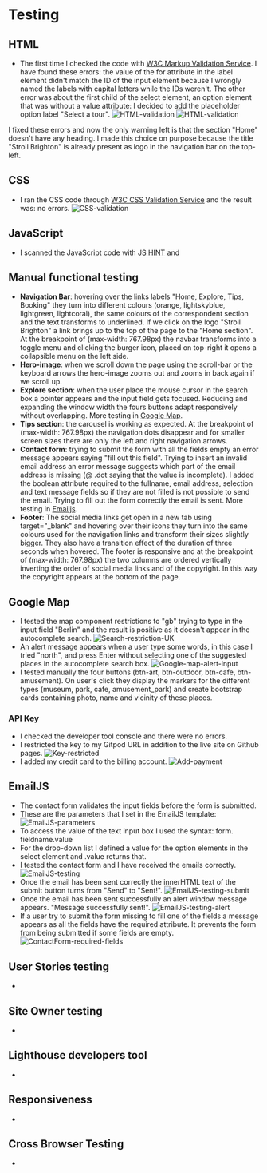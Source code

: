 # Testing

## HTML

- The first time I checked the code with [W3C Markup Validation Service](https://validator.w3.org/).
I have found these errors: the value of the for attribute in the label element didn't match the ID of the input element because I wrongly named the labels with capital letters while the IDs weren't. The other error was about the first child of the select element, an option element that was without a value attribute: I decided to add the placeholder option label "Select a tour".
![HTML-validation](/assets/docs/testing-images/html-validator-check1.png)
![HTML-validation](/assets/docs/testing-images/html-validator-check2.png)

I fixed these errors and now the only warning left is that the section "Home" doesn't have any heading. I made this choice on purpose because the title "Stroll Brighton" is already present as logo in the navigation bar on the top-left. 

## CSS

- I ran the CSS code through [W3C CSS Validation Service](https://jigsaw.w3.org/css-validator/) and the result was: no errors.
![CSS-validation](/assets/docs/testing-images/Css-validator.png)

## JavaScript

- I scanned the JavaScript code with [JS HINT](https://jshint.com/) and 

## Manual functional testing

- **Navigation Bar**: hovering over the links labels "Home, Explore, Tips, Booking" they turn into different colours (orange, lightskyblue, lightgreen, lightcoral), the same colours of the correspondent section and the text transforms to underlined. If we click on the logo "Stroll Brighton" a link brings up to the top of the page to the "Home section". At the breakpoint of (max-width: 767.98px) the navbar transforms into a toggle menu and clicking the burger icon, placed on top-right it opens a collapsible menu on the left side.
- **Hero-image**: when we scroll down the page using the scroll-bar or the keyboard arrows the hero-image zooms out and zooms in back again if we scroll up.
- **Explore section**: when the user place the mouse cursor in the search box a pointer appears and the input field gets focused. Reducing and expanding the window width the fours buttons adapt responsively without overlapping.
More testing in [Google Map](#google-map).
- **Tips section**: the carousel is working as expected. At the breakpoint of (max-width: 767.98px) the navigation dots disappear and for smaller screen sizes there are only the left and right navigation arrows.
- **Contact form**: trying to submit the form with all the fields empty an error message appears saying "fill out this field". Trying to insert an invalid email address an error message suggests which part of the email address is missing (@ .dot saying that the value is incomplete). I added the boolean attribute required to the fullname, email address, selection and text message fields so if they are not filled is not possible to send the email. Trying to fill out the form correctly the email is sent. More testing in [Emailjs](#emailjs).
- **Footer**: The social media links get open in a new tab using target="_blank" and hovering over their icons they turn into the same colours used for the navigation links and transform their sizes slightly bigger. They also have a transition effect of the duration of three seconds when hovered. The footer is responsive and at the breakpoint of (max-width: 767.98px) the two columns are ordered vertically inverting the order of social media links and of the copyright. In this way the copyright appears at the bottom of the page.

## Google Map

- I tested the map component restrictions to "gb" trying to type in the input field "Berlin" and the result is positive as it doesn't appear in the autocomplete search.
![Search-restriction-UK](/assets/docs/testing-images/search-restricted.png)
- An alert message appears when a user type some words, in this case I tried "north", and press Enter without selecting one of the suggested places in the autocomplete search box.
![Google-map-alert-input](/assets/docs/testing-images/alert-message-google-map.png)
- I tested manually the four buttons (btn-art, btn-outdoor, btn-cafe, btn-amusement). On user's click they display the markers for the different types (museum, park, cafe, amusement_park) and create bootstrap cards containing photo, name and vicinity of these places.

### API Key

- I checked the developer tool console and there were no errors.
- I restricted the key to my Gitpod URL in addition to the live site on Github pages.
![Key-restricted](/assets/docs/testing-images/API-restrictions-urls.png)
- I added my credit card to the billing account.
![Add-payment](/assets/docs/testing-images/added-payment-APIKey.png)

## EmailJS

- The contact form validates the input fields before the form is submitted.
- These are the parameters that I set in the EmailJS template:
![EmailJS-parameters](/assets/docs/testing-images/parameters-emailjs.png)
- To access the value of the text input box I used the syntax: form. fieldname.value
- For the drop-down list I defined a value for the option elements in the select element and .value returns that.
- I tested the contact form and I have received the emails correctly.
![EmailJS-testing](/assets/docs/testing-images/test-emailjs.png)
- Once the email has been sent correctly the innerHTML text of the submit button turns from "Send" to "Sent!".
![EmailJS-testing-submit](/assets/docs/testing-images/sent!-innerHTML.png)
- Once the email has been sent successfully an alert window message appears. "Message successfully sent!".
![EmailJS-testing-alert](/assets/docs/testing-images/alert-success.png)
- If a user try to submit the form missing to fill one of the fields a message appears as all the fields have the required attribute. It prevents the form from being submitted if some fields are empty.
![ContactForm-required-fields](/assets/docs/testing-images/fields-required.png)

## User Stories testing

- 

## Site Owner testing

- 

## Lighthouse developers tool

-

## Responsiveness

- 

## Cross Browser Testing

- 